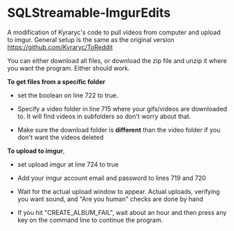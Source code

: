 # SQLStreamable-ImgurEdits
A modification of Kyraryc's code to pull videos from computer and upload to imgur. General setup is the same as the original version
https://github.com/Kyraryc/ToReddit

You can either download all files, or download the zip file and unzip it where you want the program. Either should work.

**To get files from a specific folder**

* set the boolean on line 722 to true.

* Specify a video folder in line 715 where your gifs/videos are downloaded to. It will find videos in subfolders so don't worry about that.

* Make sure the download folder is **different** than the video folder if you don't want the videos deleted

**To upload to imgur**, 

* set upload imgur at line 724 to true

* Add your imgur account email and password to lines 719 and 720

* Wait for the actual upload window to appear. Actual uploads, verifying you want sound, and "Are you human" checks are done by hand

* If you hit "CREATE_ALBUM_FAIL", wait about an hour and then press any key on the command line to continue the program.
